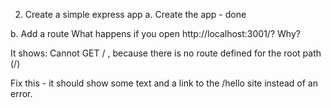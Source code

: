 2. Create a simple express app
a. Create the app - done

b. Add a route
What happens if you open http://localhost:3001/? Why?

It shows: Cannot GET / , because there is no route defined for the root path (/)

Fix this - it should show some text and a link to the /hello site instead of an error.

